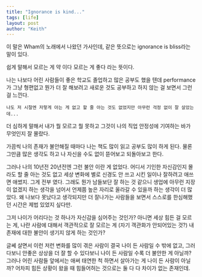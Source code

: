 ```yaml
---
title: "Ignorance is kind..."
tags: [life]
layout: post
author: "Keith"
---
```


이 말은 Wham의 노래에서 나왔던 가사인데, 같은 뜻으로는 ignorance is bliss라는 말이 있다. 

쉽게 말해서 모르는 게 약 이다 모르는 게 좋다 라는 뜻이다. 

나는 나보다 어린 사람들이 좋은 학교도 졸업하고 많은 공부도 했을 텐데 performance가 그냥 형편없고 뭔가 더 잘 해보려고 새로운 것도 공부하고 하지 않는 걸 보면서 그런 걸 느낀다.

```
나도 저 시절엔 저렇게 아는 게 없고 할 줄 아는 것도 없었지만 아무런 걱정 없이 잘 살았는데...
```

더 심하게 말해서 내가 뭘 모르고 뭘 못하고 그것이 나의 직업 안정성에 기여하는 바가 무엇인지 잘 몰랐다.

가끔씩 나의 존재가 불안해질 때마다 나는 책도 많이 읽고 공부도 많이 하게 된다. 물론 그만큼 많은 생각도 하고 나 자신을 수도 없이 뜯어보고 되돌아보고 한다.

그러나 나의 10년전 20년전엔 그런 불안 이란 게 없었다. 어디서 기인한 자신감인지 몰라도 할 줄 아는 것도 없고 세상 변화에 별로 신경도 안 쓰고 시킨 일이나 잘하려고 애쓰면 애썼지. 그게 전부 였다. 그래도 뭔가 남들보단 잘 하는 것 같으니 생업에 아무런 지장이 없겠지 하는 생각을 넘어서 언제쯤 높은 자리로 올라갈 수 있을까 하는 생각이 더 많았다. 왜 나보다 못났다고 생각되지만 더 잘나가는 사람들을 보면서 스스로를 한심해했던 시간은 제법 있었지 싶다만.

그저 나이가 어리다는 것 하나가 자신감을 심어주는 것인가? 아니면 세상 힘든 걸 모르는 게, 나란 사람에 대해서 객관적으로 잘 모르는 게 (자기 객관화가 안되어있는 것?) 내 존재에 대한 불안이 생기지 않게 하는 것인가?

글쎄 살면서 이런 저런 변화를 많이 겪은 사람이 결국 나이 든 사람일 수 밖에 없고, 그러다보니 안좋은 상상을 더 잘 할 수 있다보니 나이 든 사람일 수록 더 불안한 게 아닐까? 그러나 어린 사람들 앞에서는 애써 태연한 척 하면서 살아가는 게 나이 든 사람이 아닐까? 어차피 힘든 상황이 왔을 때 힘들어허는 것으로는 둘 다 다 차이가 없는 존재인데.
